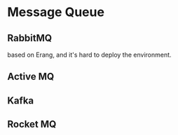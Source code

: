 # Message Queue



## RabbitMQ



based on Erang, and it's hard to deploy the environment. 

## Active MQ






## Kafka



## Rocket MQ


